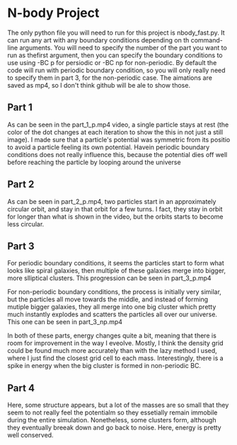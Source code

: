 # N-body Project

The only python file you will need to run for this project is nbody_fast.py. It can run any art with any boundary conditions
depending on th command-line arguments. You will need to specify the number of the part you want to run as thefirst argument,
then you can specify the boundary conditions to use using -BC p for persiodic or -BC np for non-periodic. By default the code
will run with periodic boundary condition, so you will only really need to specify them in part 3, for the non-periodic case.
The aimations are saved as mp4, so I don't think github will be ale to show those.

## Part 1

As can be seen in the part_1_p.mp4 video, a single particle stays at rest (the color of the dot changes at each iteration to 
show the this in not just a still image). I made sure that a particle's potential was symmetric from its positio to avoid 
a particle feeling its own potential. Havein periodic boundary conditions does not really influence this, because the potential
dies off well before reaching the particle by looping around the universe

## Part 2

As can be seen in part_2_p.mp4, two particles start in an approximately circular orbit, and stay in that orbit for a few 
turns. I fact, they stay in orbit for longer than what is shown in the video, but the orbits starts to become less circular.

## Part 3

For periodic boundary conditions, it seems the particles start to form what looks like spiral galaxies, then multiple of these 
galaxies merge into bigger, more slliptical clusters. This progression can be seen in part_3_p.mp4

For non-periodic boundary conditions, the process is initially very similar, but the particles all move towards the middle, and
instead of forming mutiple bigger galaxies, they all merge into one big cluster which pretty much instantly explodes and scatters
the particles all over our universe. This one can be seen in part_3_np.mp4

In both of these parts, energy changes quite a bit, meaning that there is room for improvement in the way I eveolve. Mostly,
I think the density grid could be found much more accurately than with the lazy method I used, where I just find the closest
grid cell to each mass. Interestingly, there is a spike in energy when the big cluster is formed in non-periodic BC.

## Part 4

Here, some structure appears, but a lot of the masses are so small that they seem to not really feel the potentialm so they 
essetially remain immobile during the entire simulation. Nonetheless, some clusters form, although they eventually breeak
down and go back to noise. Here, energy is pretty well conserved.
